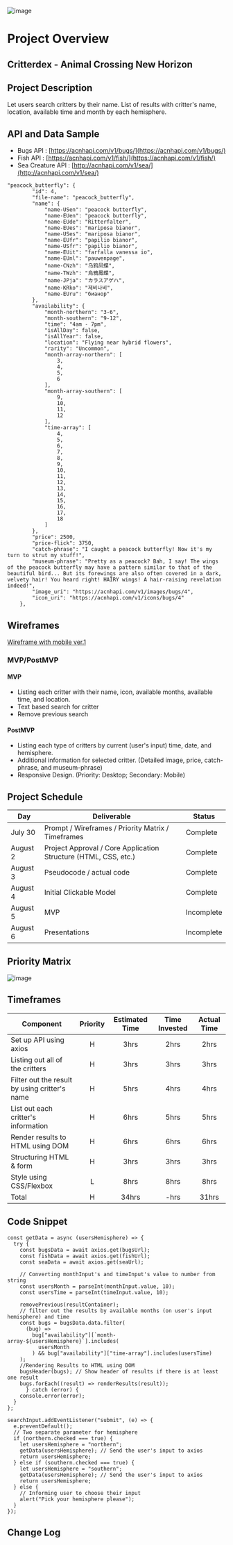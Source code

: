 ![image](https://user-images.githubusercontent.com/78275456/127722888-911a0195-2b34-4c82-b970-65df31fd1a1e.png)

# Project Overview

## Critterdex - Animal Crossing New Horizon

## Project Description

Let users search critters by their name. List of results with critter's name, location, available time and month by each hemisphere.

## API and Data Sample

- Bugs API : [https://acnhapi.com/v1/bugs/](https://acnhapi.com/v1/bugs/)
- Fish API : [https://acnhapi.com/v1/fish/](https://acnhapi.com/v1/fish/)
- Sea Creature API : [http://acnhapi.com/v1/sea/](http://acnhapi.com/v1/sea/)

```
"peacock_butterfly": {
        "id": 4,
        "file-name": "peacock_butterfly",
        "name": {
            "name-USen": "peacock butterfly",
            "name-EUen": "peacock butterfly",
            "name-EUde": "Ritterfalter",
            "name-EUes": "mariposa bianor",
            "name-USes": "mariposa bianor",
            "name-EUfr": "papilio bianor",
            "name-USfr": "papilio bianor",
            "name-EUit": "farfalla vanessa io",
            "name-EUnl": "pauwenpage",
            "name-CNzh": "乌鸦凤蝶",
            "name-TWzh": "烏鴉鳳蝶",
            "name-JPja": "カラスアゲハ",
            "name-KRko": "제비나비",
            "name-EUru": "бианор"
        },
        "availability": {
            "month-northern": "3-6",
            "month-southern": "9-12",
            "time": "4am - 7pm",
            "isAllDay": false,
            "isAllYear": false,
            "location": "Flying near hybrid flowers",
            "rarity": "Uncommon",
            "month-array-northern": [
                3,
                4,
                5,
                6
            ],
            "month-array-southern": [
                9,
                10,
                11,
                12
            ],
            "time-array": [
                4,
                5,
                6,
                7,
                8,
                9,
                10,
                11,
                12,
                13,
                14,
                15,
                16,
                17,
                18
            ]
        },
        "price": 2500,
        "price-flick": 3750,
        "catch-phrase": "I caught a peacock butterfly! Now it's my turn to strut my stuff!",
        "museum-phrase": "Pretty as a peacock? Bah, I say! The wings of the peacock butterfly may have a pattern similar to that of the beautiful bird... But its forewings are also often covered in a dark, velvety hair! You heard right! HAIRY wings! A hair-raising revelation indeed!",
        "image_uri": "https://acnhapi.com/v1/images/bugs/4",
        "icon_uri": "https://acnhapi.com/v1/icons/bugs/4"
    },
```

## Wireframes

[Wireframe with mobile ver.1](https://whimsical.com/critterdex-XagNwLKhGWqb4QXmVxDGvr)

### MVP/PostMVP

#### MVP

- Listing each critter with their name, icon, available months, available time, and location.
- Text based search for critter
- Remove previous search

#### PostMVP

- Listing each type of critters by current (user's input) time, date, and hemisphere.
- Additional information for selected critter. (Detailed image, price, catch-phrase, and museum-phrase)
- Responsive Design. (Priority: Desktop; Secondary: Mobile)

## Project Schedule

| Day      | Deliverable                                                     | Status     |
| -------- | --------------------------------------------------------------- | ---------- |
| July 30  | Prompt / Wireframes / Priority Matrix / Timeframes              | Complete   |
| August 2 | Project Approval / Core Application Structure (HTML, CSS, etc.) | Complete   |
| August 3 | Pseudocode / actual code                                        | Complete   |
| August 4 | Initial Clickable Model                                         | Complete   |
| August 5 | MVP                                                             | Incomplete |
| August 6 | Presentations                                                   | Incomplete |

## Priority Matrix

![image](https://user-images.githubusercontent.com/78275456/127721884-f6712904-61dc-4cd8-a766-8cce077e4bce.png)

## Timeframes

| Component                                     | Priority | Estimated Time | Time Invested | Actual Time |
| --------------------------------------------- | :------: | :------------: | :-----------: | :---------: |
| Set up API using axios                        |    H     |      3hrs      |     2hrs      |    2hrs     |
| Listing out all of the critters               |    H     |      3hrs      |     3hrs      |    3hrs     |
| Filter out the result by using critter's name |    H     |      5hrs      |     4hrs      |    4hrs     |
| List out each critter's information           |    H     |      6hrs      |     5hrs      |    5hrs     |
| Render results to HTML using DOM              |    H     |      6hrs      |     6hrs      |    6hrs     |
| Structuring HTML & form                       |    H     |      3hrs      |     3hrs      |    3hrs     |
| Style using CSS/Flexbox                       |    L     |      8hrs      |     8hrs      |    8hrs     |
| Total                                         |    H     |     34hrs      |     -hrs      |    31hrs    |

## Code Snippet

```
const getData = async (usersHemisphere) => {
  try {
    const bugsData = await axios.get(bugsUrl);
    const fishData = await axios.get(fishUrl);
    const seaData = await axios.get(seaUrl);

    // Converting monthInput's and timeInput's value to number from string
    const usersMonth = parseInt(monthInput.value, 10);
    const usersTime = parseInt(timeInput.value, 10);

    removePrevious(resultContainer);
    // filter out the results by available months (on user's input hemisphere) and time
    const bugs = bugsData.data.filter(
      (bug) =>
        bug["availability"][`month-array-${usersHemisphere}`].includes(
          usersMonth
        ) && bug["availability"]["time-array"].includes(usersTime)
    );
    //Rendering Results to HTML using DOM
    bugsHeader(bugs); // Show header of results if there is at least one result
    bugs.forEach((result) => renderResults(result));
      } catch (error) {
    console.error(error);
  }
};

searchInput.addEventListener("submit", (e) => {
  e.preventDefault();
  // Two separate parameter for hemisphere
  if (northern.checked === true) {
    let usersHemisphere = "northern";
    getData(usersHemisphere); // Send the user's input to axios
    return usersHemisphere;
  } else if (southern.checked === true) {
    let usersHemisphere = "southern";
    getData(usersHemisphere); // Send the user's input to axios
    return usersHemisphere;
  } else {
    // Informing user to choose their input
    alert("Pick your hemisphere please");
  }
});
```

## Change Log
